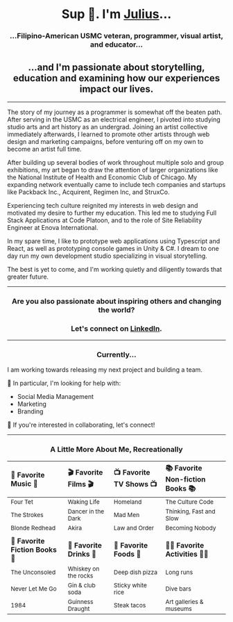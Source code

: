 # <h1 align="center">Sup 👋.  I'm [Julius](https://juliusbautista.com/)...</h1>

### <h3 align="center">...Filipino-American USMC veteran, programmer, visual artist, and educator...</h3>

## <h2 align="center">...and I'm passionate about storytelling, education and examining how our experiences impact our lives.</h2>

---

<p align="left">The story of my journey as a programmer is somewhat off the beaten path. After serving in the USMC as an electrical engineer, I pivoted into studying studio arts and art history as an undergrad.  Joining an artist collective immediately afterwards, I learned to promote other artists through web design and marketing campaigns, before venturing off on my own to become an artist full time.</p>

<p align="left">After building up several bodies of work throughout multiple solo and group exhibitions, my art began to draw the attention of larger organizations like the National Institute of Health and Economic Club of Chicago.  My expanding network eventually came to include tech companies and startups like Packback Inc., Acquirent, Regimen Inc, and StruxCo.</p>

<p align="left">Experiencing tech culture reignited my interests in web design and motivated my desire to further my education.  This led me to studying Full Stack Applications at Code Platoon, and to the role of Site Reliability Engineer at Enova International.</p>

<p align="left">In my spare time, I like to prototype web applications using Typescript and React, as well as prototyping console games in Unity & C#.  I dream to one day run my own development studio specializing in visual storytelling.</p>

<p align="left">The best is yet to come, and I'm working quietly and diligently towards that greater future. </p>

---

### <h3 align="center">Are you also passionate about inspiring others and changing the world?</h3>
### <h3 align="center">Let's connect on [LinkedIn](https://www.linkedin.com/in/juliusdcbautista/).</h3>

---
### <h3 align="center">Currently...</h3>

I am working towards releasing my next project and building a team.

🤔 In particular, I'm looking for help with:
- Social Media Management
- Marketing
- Branding

👯 If you're interested in collaborating, let's connect!

---
<!--
**jdcbautista/jdcbautista** is a ✨ _special_ ✨ repository because its `README.md` (this file) appears on your GitHub profile.

Here are some ideas to get you started:

- 🔭 I’m currently working on ...
- 🌱 I’m currently learning ...
- 👯 I’m looking to collaborate on ...
- 🤔 I’m looking for help with ...
- 💬 Ask me about ...
- 📫 How to reach me: ...
- 😄 Pronouns: ...
- ⚡ Fun fact: ...
-->

### <h3 align="center">A Little More About Me, Recreationally</h3>

| 🎵 **Favorite Music** 🎵| 🎬 **Favorite Films** 🎬 | 📺 **Favorite TV Shows** 📺 | 📚 **Favorite Non-fiction Books** 📚 |
|:------------------------|:------------------------|:------------------------|:------------------------|
| <sub>Four Tet</sub> | <sub>Waking Life</sub> | <sub>Homeland</sub> | <sub>The Culture Code</sub> |
| <sub>The Strokes</sub> | <sub>Dancer in the Dark</sub> | <sub>Mad Men</sub> | <sub>Thinking, Fast and Slow</sub> |
| <sub>Blonde Redhead</sub> | <sub>Akira</sub> | <sub>Law and Order</sub> | <sub>Becoming Nobody</sub> |
|                       |                        |                        |                        |
| 📖 **Favorite Fiction Books** 📖 | 🍹 **Favorite Drinks** 🍹 | 🍕 **Favorite Foods** 🍕 | 🏃‍♂️ **Favorite Activities** 🏃‍♂️ |
| <sub>The Unconsoled</sub> | <sub>Whiskey on the rocks</sub> | <sub>Deep dish pizza</sub> | <sub>Long runs</sub> |
| <sub>Never Let Me Go</sub> | <sub>Gin & club soda</sub> | <sub>Sticky white rice</sub> | <sub>Dive bars</sub> |
| <sub>1984</sub> | <sub>Guinness Draught</sub> | <sub>Steak tacos</sub> | <sub>Art galleries & museums</sub> |

